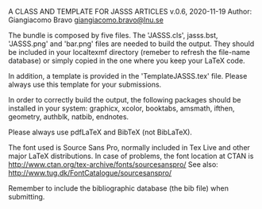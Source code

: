<!--
SPDX-FileCopyrightText:  2020 Giangiacomo Bravo
SPDX-License-Identifier: LPPL-1.0
-->

A CLASS AND TEMPLATE FOR JASSS ARTICLES v.0.6, 2020-11-19
Author: Giangiacomo Bravo <giangiacomo.bravo@lnu.se>

The bundle is composed by five files. The 'JASSS.cls', jasss.bst, 'JASSS.png' and 'bar.png' files are needed to build the output. They should be included in your localtexmf directory (remeber to refresh the file-name database) or simply copied in the one where you keep your LaTeX code.

In addition, a template is provided in the 'TemplateJASSS.tex' file. Please always use this template for your submissions.

In order to correctly build the output, the following packages should be installed in your system: graphicx, xcolor, booktabs, amsmath, ifthen, geometry, authblk, natbib, endnotes.

Please always use pdfLaTeX and BibTeX (not BibLaTeX).

The font used is Source Sans Pro, normally included in Tex Live and other major LaTeX distributions. In case of problems, the font location at CTAN is http://www.ctan.org/tex-archive/fonts/sourcesanspro/
See also: http://www.tug.dk/FontCatalogue/sourcesanspro/

Remember to include the bibliographic database (the bib file) when submitting.

